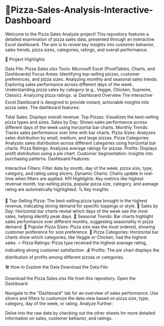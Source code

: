 # 🍕Pizza-Sales-Analysis-Interactive-Dashboard 


Welcome to the Pizza Sales Analysis project! This repository features a detailed examination of pizza sales data, presented through an interactive Excel dashboard. The aim is to reveal key insights into customer behavior, sales trends, pizza sizes, categories, ratings, and overall performance.

🌟 Project Highlights

Data File: Pizza Sales.xlsx
Tools: Microsoft Excel (PivotTables, Charts, and Dashboards)
Focus Areas:
Identifying top-selling pizzas, customer preferences, and pizza sizes.
Analyzing monthly and seasonal sales trends.
Exploring sales performance across different days of the week.
Understanding pizza sales by category (e.g., Veggie, Chicken, Supreme, Classic).
Analyzing pizza ratings.
📊 Dashboard Overview The interactive Excel Dashboard is designed to provide instant, actionable insights into pizza sales. The dashboard features:

Total Sales: Displays overall revenue.
Top Pizzas: Visualizes the best-selling pizza types and sizes.
Sales by Day: Shows sales performance across different days of the week using horizontal bar charts.
Monthly Trends: Tracks sales performance over time with bar charts.
Pizza Sizes: Analyzes sales distribution by small, medium, and large pizzas.
Pizza Categories: Analyzes sales distribution across different categories using horizontal bar charts.
Pizza Ratings: Analyzes average ratings for pizzas.
Profits: Displays profit distribution using a pie chart.
Customer Segmentation: Insights into purchasing patterns.
Dashboard Features:

Interactive Filters: Filter data by month, day of the week, pizza size, type, category, and rating using slicers.
Dynamic Charts: Charts update in real-time when filters are applied.
KPI Highlights: Key metrics like highest revenue month, top-selling pizza, popular pizza size, category, and average rating are automatically highlighted.
🔍 Key Insights

🍕 Top-Selling Pizza: The best-selling pizza type brought in the highest revenue, indicating strong demand for specific toppings or style.
📅 Sales by Day: Horizontal bar charts reveal which days of the week see the most sales, helping identify peak days.
📅 Seasonal Trends: Bar charts highlight sales performance over different months, suggesting seasonality in pizza demand.
🍕 Popular Pizza Sizes: Pizza size was the most ordered, showing customer preference for size preference.
🍕 Pizza Categories: Horizontal bar charts show which categories, like Veggie or Chicken, had the highest sales.
⭐ Pizza Ratings: Pizza type received the highest average rating, indicating strong customer satisfaction.
💰 Profits: The pie chart displays the distribution of profits among different pizzas or categories.

🛠️ How to Explore the Data
Download the Data File:

Download the Pizza Sales.xlsx file from this repository.
Open the Dashboard:

Navigate to the "Dashboard" tab for an overview of sales performance.
Use slicers and filters to customize the data view based on pizza size, type, category, day of the week, or rating.
Analyze Further:

Delve into the raw data by checking out the other sheets for more detailed information on sales, customer behavior, and ratings.
